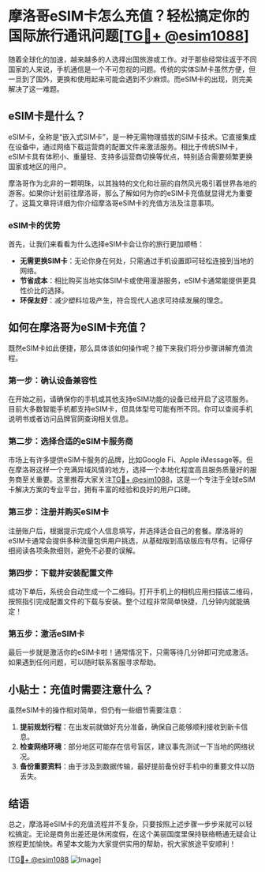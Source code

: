# 摩洛哥eSIM卡怎么充值？轻松搞定你的国际旅行通讯问题[[TG💪+ @esim1088](https://t.me/s/esim1088)]

随着全球化的加速，越来越多的人选择出国旅游或工作。对于那些经常往返于不同国家的人来说，手机通信是一个不可忽视的问题。传统的实体SIM卡虽然方便，但一旦到了国外，更换和使用起来可能会遇到不少麻烦。而eSIM卡的出现，则完美解决了这一难题。

## eSIM卡是什么？

eSIM卡，全称是“嵌入式SIM卡”，是一种无需物理插拔的SIM卡技术。它直接集成在设备中，通过网络下载运营商的配置文件来激活服务。相比于传统SIM卡，eSIM卡具有体积小、重量轻、支持多运营商切换等优点，特别适合需要频繁更换国家或地区的用户。

摩洛哥作为北非的一颗明珠，以其独特的文化和壮丽的自然风光吸引着世界各地的游客。如果你计划前往摩洛哥，那么了解如何为你的eSIM卡充值就显得尤为重要了。这篇文章将详细为你介绍摩洛哥eSIM卡的充值方法及注意事项。

### eSIM卡的优势

首先，让我们来看看为什么选择eSIM卡会让你的旅行更加顺畅：

- **无需更换SIM卡**：无论你身在何处，只需通过手机设置即可轻松连接到当地的网络。
- **节省成本**：相比购买当地实体SIM卡或使用漫游服务，eSIM卡通常能提供更具性价比的选择。
- **环保友好**：减少塑料垃圾产生，符合现代人追求可持续发展的理念。

## 如何在摩洛哥为eSIM卡充值？

既然eSIM卡如此便捷，那么具体该如何操作呢？接下来我们将分步骤讲解充值流程。

### 第一步：确认设备兼容性

在开始之前，请确保你的手机或其他支持eSIM功能的设备已经开启了这项服务。目前大多数智能手机都支持eSIM卡，但具体型号可能有所不同。你可以查阅手机说明书或者访问品牌官网查询相关信息。

### 第二步：选择合适的eSIM卡服务商

市场上有许多提供eSIM卡服务的品牌，比如Google Fi、Apple iMessage等。但在摩洛哥这样一个充满异域风情的地方，选择一个本地化程度高且服务质量好的服务商至关重要。这里推荐大家关注[TG💪+ @esim1088](https://t.me/s/esim1088)，这是一个专注于全球eSIM卡解决方案的专业平台，拥有丰富的经验和良好的用户口碑。

### 第三步：注册并购买eSIM卡

注册账户后，根据提示完成个人信息填写，并选择适合自己的套餐。摩洛哥的eSIM卡通常会提供多种流量包供用户挑选，从基础版到高级版应有尽有。记得仔细阅读各项条款细则，避免不必要的误解。

### 第四步：下载并安装配置文件

成功下单后，系统会自动生成一个二维码。打开手机上的相机应用扫描该二维码，按照指引完成配置文件的下载与安装。整个过程非常简单快捷，几分钟内就能搞定！

### 第五步：激活eSIM卡

最后一步就是激活你的eSIM卡啦！通常情况下，只需等待几分钟即可完成激活。如果遇到任何问题，可以随时联系客服寻求帮助。

## 小贴士：充值时需要注意什么？

虽然eSIM卡的操作相对简单，但仍有一些细节需要注意：

1. **提前规划行程**：在出发前就做好充分准备，确保自己能够顺利接收到新卡信息。
2. **检查网络环境**：部分地区可能存在信号盲区，建议事先测试一下当地的网络状况。
3. **备份重要资料**：由于涉及到数据传输，最好提前备份好手机中的重要文件以防丢失。

## 结语

总之，摩洛哥eSIM卡的充值流程并不复杂，只要按照上述步骤一步步来就可以轻松搞定。无论是商务出差还是休闲度假，在这个美丽国度里保持联络畅通无疑会让旅程更加愉快。希望本文能为大家提供实用的帮助，祝大家旅途平安顺利！

[[TG💪+ @esim1088](https://t.me/s/esim1088) ![Image](https://i.postimg.cc/4NQfJmqS/Snipaste-2025-05-13-00-14-12.png)]